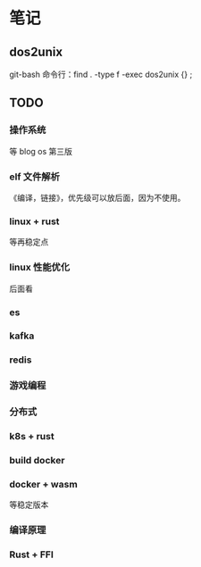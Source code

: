 # 笔记

## dos2unix

git-bash 命令行：find . -type f -exec dos2unix {} \;

## TODO

### 操作系统

等 blog os 第三版

### elf 文件解析

《编译，链接》，优先级可以放后面，因为不使用。

### linux + rust

等再稳定点

### linux 性能优化

后面看

### es

### kafka

### redis

### 游戏编程

### 分布式

### k8s + rust

### build docker

### docker + wasm

等稳定版本

### 编译原理

### Rust + FFI
